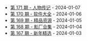* [第 171 期 - 人物传记](https://day.tsq360.cf/posts/171-人物传记) - 2024-01-07
* [第 170 期 - 软件大全](https://day.tsq360.cf/posts/170-软件大全) - 2024-01-06
* [第 169 期 - 精品资源](https://day.tsq360.cf/posts/169-精品资源) - 2024-01-05
* [第 168 期 - 影厂合集](https://day.tsq360.cf/posts/168-影厂合集) - 2024-01-04
* [第 167 期 - 新年精选](https://day.tsq360.cf/posts/167-新年精选) - 2024-01-03
